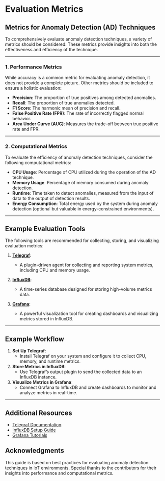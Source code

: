 # Evaluation Metrics

## Metrics for Anomaly Detection (AD) Techniques
To comprehensively evaluate anomaly detection techniques, a variety of metrics should be considered. These metrics provide insights into both the effectiveness and efficiency of the technique.

---

### 1. Performance Metrics
While accuracy is a common metric for evaluating anomaly detection, it does not provide a complete picture. Other metrics should be included to ensure a holistic evaluation:
- **Precision**: The proportion of true positives among detected anomalies.
- **Recall**: The proportion of true anomalies detected.
- **F1 Score**: The harmonic mean of precision and recall.
- **False Positive Rate (FPR)**: The rate of incorrectly flagged normal behavior.
- **Area Under Curve (AUC)**: Measures the trade-off between true positive rate and FPR.

---

### 2. Computational Metrics
To evaluate the efficiency of anomaly detection techniques, consider the following computational metrics:
- **CPU Usage**: Percentage of CPU utilized during the operation of the AD technique.
- **Memory Usage**: Percentage of memory consumed during anomaly detection.
- **Runtime**: Time taken to detect anomalies, measured from the input of data to the output of detection results.
- **Energy Consumption**: Total energy used by the system during anomaly detection (optional but valuable in energy-constrained environments).

---

## Example Evaluation Tools

The following tools are recommended for collecting, storing, and visualizing evaluation metrics:

1. **[Telegraf](https://hub.docker.com/_/telegraf)**:
   - A plugin-driven agent for collecting and reporting system metrics, including CPU and memory usage.

2. **[InfluxDB](https://hub.docker.com/_/influxdb)**:
   - A time-series database designed for storing high-volume metrics data.

3. **[Grafana](https://hub.docker.com/r/grafana/grafana)**:
   - A powerful visualization tool for creating dashboards and visualizing metrics stored in InfluxDB.

---

## Example Workflow
1. **Set Up Telegraf**:
   - Install Telegraf on your system and configure it to collect CPU, memory, and runtime metrics.
2. **Store Metrics in InfluxDB**:
   - Use Telegraf’s output plugin to send the collected data to an InfluxDB instance.
3. **Visualize Metrics in Grafana**:
   - Connect Grafana to InfluxDB and create dashboards to monitor and analyze metrics in real-time.

---

## Additional Resources
- [Telegraf Documentation](https://www.influxdata.com/time-series-platform/telegraf/)
- [InfluxDB Setup Guide](https://hub.docker.com/_/influxdb)
- [Grafana Tutorials](https://grafana.com/tutorials/)

## Acknowledgments
This guide is based on best practices for evaluating anomaly detection techniques in IoT environments. Special thanks to the contributors for their insights into performance and computational metrics.

